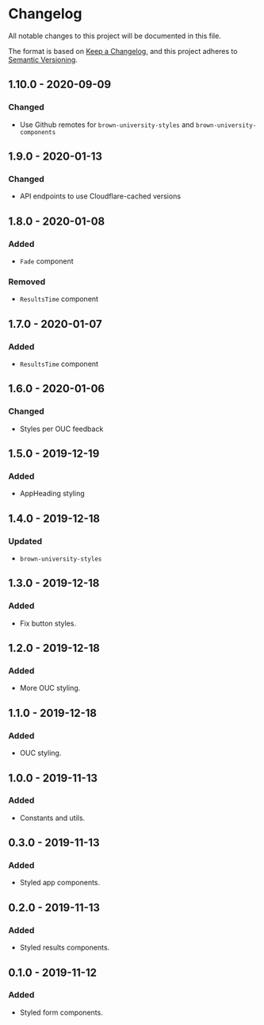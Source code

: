 # Changelog

All notable changes to this project will be documented in this file.

The format is based on [Keep a Changelog](https://keepachangelog.com/en/1.0.0/),
and this project adheres to [Semantic Versioning](https://semver.org/spec/v2.0.0.html).

## 1.10.0 - 2020-09-09

### Changed

- Use Github remotes for `brown-university-styles` and `brown-university-components`

## 1.9.0 - 2020-01-13

### Changed

- API endpoints to use Cloudflare-cached versions

## 1.8.0 - 2020-01-08

### Added

- `Fade` component

### Removed

- `ResultsTime` component

## 1.7.0 - 2020-01-07

### Added

- `ResultsTime` component

## 1.6.0 - 2020-01-06

### Changed

- Styles per OUC feedback

## 1.5.0 - 2019-12-19

### Added

- AppHeading styling

## 1.4.0 - 2019-12-18

### Updated

- `brown-university-styles`

## 1.3.0 - 2019-12-18

### Added

- Fix button styles.

## 1.2.0 - 2019-12-18

### Added

- More OUC styling.

## 1.1.0 - 2019-12-18

### Added

- OUC styling.

## 1.0.0 - 2019-11-13

### Added

- Constants and utils.

## 0.3.0 - 2019-11-13

### Added

- Styled app components.

## 0.2.0 - 2019-11-13

### Added

- Styled results components.

## 0.1.0 - 2019-11-12

### Added

- Styled form components.
